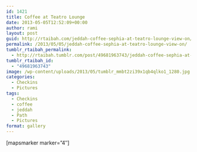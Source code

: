 ```yaml
---
id: 1421
title: Coffee at Teatro Lounge
date: 2013-05-05T12:52:09+00:00
author: rami
layout: post
guid: http://rtaibah.com/jeddah-coffee-sephia-at-teatro-lounge-view-on/
permalink: /2013/05/05/jeddah-coffee-sephia-at-teatro-lounge-view-on/
tumblr_rtaibah_permalink:
  - http://rtaibah.tumblr.com/post/49681963743/jeddah-coffee-sephia-at-teatro-lounge-view-on
tumblr_rtaibah_id:
  - "49681963743"
image: /wp-content/uploads/2013/05/tumblr_mmbt2zi39x1qb4qlko1_1280.jpg
categories:
  - Checkins
  - Pictures
tags:
  - Checkins
  - coffee
  - jeddah
  - Path
  - Pictures
format: gallery
---
```

[mapsmarker marker=&#8221;4&#8243;]